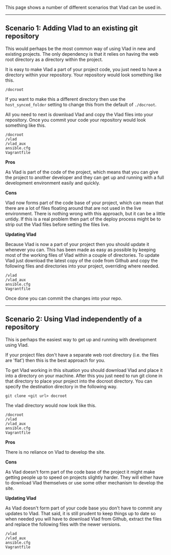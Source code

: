 This page shows a number of different scenarios that Vlad can be used in.

<hr>

## Scenario 1: Adding Vlad to an existing git repository

This would perhaps be the most common way of using Vlad in new and existing projects. The only dependency is that it
relies on having the web root directory as a directory within the project.

It is easy to make Vlad a part of your project code, you just need to have a directory within your repository. Your 
repository would look something like this.

```
/docroot
```

If you want to make this a different directory then use the `host_synced_folder` setting to change this from the 
default of `./docroot`.

All you need to next is download Vlad and copy the Vlad files into your repository. Once you commit your code your 
repository would look something like this.

```
/docroot
/vlad
/vlad_aux
ansible.cfg
Vagrantfile
```

<strong>Pros</strong>

As Vlad is part of the code of the project, which means that you can give the project to another developer and they can
get up and running with a full development environment easily and quickly.

<strong>Cons</strong>

Vlad now forms part of the code base of your project, which can mean that there are a lot of files floating around that 
are not used in the live environment. There is nothing wrong with this approach, but it can be a little untidy. If this
is a real problem then part of the deploy process might be to strip out the Vlad files before setting the files live.

<strong>Updating Vlad</strong>

Because Vlad is now a part of your project then you should update it whenever you can. This has been made as easy as 
possible by keeping most of the working files of Vlad within a couple of directories. To update Vlad just download
the latest copy of the code from Github and copy the following files and directories into your project, overriding
where needed.

```
/vlad
/vlad_aux
ansible.cfg
Vagrantfile
```

Once done you can commit the changes into your repo.

<hr>


## Scenario 2: Using Vlad independently of a repository

This is perhaps the easiest way to get up and running with development using Vlad.

If your project files don't have a separate web root directory (i.e. the files are 'flat') then this is the best 
approach for you.

To get Vlad working in this situation you should download Vlad and place it into a directory on your machine. After this
you just need to run git clone in that directory to place your project into the docroot directory. You can specify
the destination directory in the following way.

```git clone <git url> docroot```

The vlad directory would now look like this.

```
/docroot
/vlad
/vlad_aux
ansible.cfg
Vagrantfile
```

<strong>Pros</strong>

There is no reliance on Vlad to develop the site.

<strong>Cons</strong>

As Vlad doesn't form part of the code base of the project it might make getting people up to speed on projects slightly
harder. They will either have to download Vlad themselves or use some other mechanism to develop the site.

<strong>Updating Vlad</strong>

As Vlad doesn't form part of your code base you don't have to commit any updates to Vlad. That said, it is still prudent
to keep things up to date so when needed you will have to download Vlad from Github, extract the files and replace the
following files with the newer versions.

```
/vlad
/vlad_aux
ansible.cfg
Vagrantfile
```